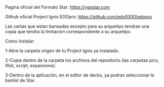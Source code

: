 
Pagina oficial del Formato Star: https://ygostar.com 

Github oficial Project Ignis EDOpro: https://github.com/edo9300/edopro


Las cartas que estan baneadas excepto para su arquetipo tendran una copia que tendra la limitacion correspondiente a su arquetipo.

Como instalar:

1-Abre la carpeta origen de tu Project Ignis ya instalado.

2-Copia dentro de la carpeta los archivos del repositorio (las carpetas pics, iflist, script, expansions).

3-Dentro de la aplicación, en el editor de decks, ya podras seleccionar la banlist de Star.

